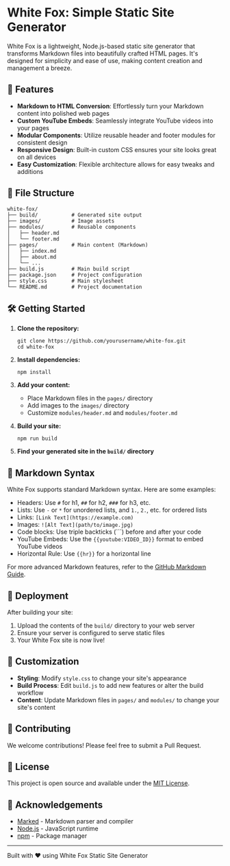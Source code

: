# White Fox: Simple Static Site Generator

White Fox is a lightweight, Node.js-based static site generator that transforms Markdown files into beautifully crafted HTML pages. It's designed for simplicity and ease of use, making content creation and management a breeze.

## 🚀 Features

- **Markdown to HTML Conversion**: Effortlessly turn your Markdown content into polished web pages
- **Custom YouTube Embeds**: Seamlessly integrate YouTube videos into your pages
- **Modular Components**: Utilize reusable header and footer modules for consistent design
- **Responsive Design**: Built-in custom CSS ensures your site looks great on all devices
- **Easy Customization**: Flexible architecture allows for easy tweaks and additions

## 📁 File Structure

```
white-fox/
├── build/           # Generated site output
├── images/          # Image assets
├── modules/         # Reusable components
│   ├── header.md
│   └── footer.md
├── pages/           # Main content (Markdown)
│   ├── index.md
│   ├── about.md
│   └── ...
├── build.js         # Main build script
├── package.json     # Project configuration
├── style.css        # Main stylesheet
└── README.md        # Project documentation
```

## 🛠 Getting Started

1. **Clone the repository:**
   ```
   git clone https://github.com/yourusername/white-fox.git
   cd white-fox
   ```

2. **Install dependencies:**
   ```
   npm install
   ```

3. **Add your content:**
   - Place Markdown files in the `pages/` directory
   - Add images to the `images/` directory
   - Customize `modules/header.md` and `modules/footer.md`

4. **Build your site:**
   ```
   npm run build
   ```

5. **Find your generated site in the `build/` directory**

## 📝 Markdown Syntax

White Fox supports standard Markdown syntax. Here are some examples:

- Headers: Use `#` for h1, `##` for h2, `###` for h3, etc.
- Lists: Use `-` or `*` for unordered lists, and `1.`, `2.`, etc. for ordered lists
- Links: `[Link Text](https://example.com)`
- Images: `![Alt Text](path/to/image.jpg)`
- Code blocks: Use triple backticks (```) before and after your code
- YouTube Embeds: Use the `{{youtube:VIDEO_ID}}` format to embed YouTube videos
- Horizontal Rule: Use `{{hr}}` for a horizontal line

For more advanced Markdown features, refer to the [GitHub Markdown Guide](https://guides.github.com/features/mastering-markdown/).

## 🚀 Deployment

After building your site:

1. Upload the contents of the `build/` directory to your web server
2. Ensure your server is configured to serve static files
3. Your White Fox site is now live!

## 🎨 Customization

- **Styling**: Modify `style.css` to change your site's appearance
- **Build Process**: Edit `build.js` to add new features or alter the build workflow
- **Content**: Update Markdown files in `pages/` and `modules/` to change your site's content

## 🤝 Contributing

We welcome contributions! Please feel free to submit a Pull Request.

## 📄 License

This project is open source and available under the [MIT License](LICENSE).

## 🙏 Acknowledgements

- [Marked](https://github.com/markedjs/marked) - Markdown parser and compiler
- [Node.js](https://nodejs.org/) - JavaScript runtime
- [npm](https://www.npmjs.com/) - Package manager

---

Built with ❤️ using White Fox Static Site Generator
